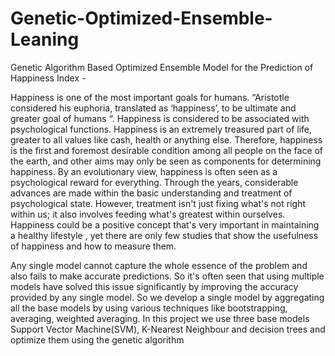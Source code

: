 # Genetic-Optimized-Ensemble-Leaning
Genetic Algorithm Based Optimized Ensemble Model for the Prediction of Happiness Index - 

Happiness is one of the most important goals for humans. “Aristotle considered his euphoria, translated as ‘happiness’, to be ultimate and greater goal of humans “. Happiness is considered to be associated with psychological functions. Happiness is an extremely treasured part of life, greater to all values like cash, health or anything else. Therefore, happiness is the first and foremost desirable condition among all people on the face of the earth, and other aims may only be seen as components for determining happiness. By an evolutionary view, happiness is often seen as a psychological reward for everything. Through the years, considerable advances are made within the basic understanding and treatment of psychological state. However, treatment isn't just fixing what's not right within us; it also involves feeding what's greatest within ourselves. Happiness could be a positive concept that's very important in maintaining a healthy lifestyle , yet there are only few studies that show the usefulness of happiness and how to measure them.

Any single model cannot capture the whole essence of the problem and also fails to make accurate predictions. So it's often seen that using multiple models have solved this issue significantly by improving the accuracy provided by any single model. So we develop a single model by aggregating all the base models by using various techniques like bootstrapping, averaging, weighted averaging. In this project we use three base models Support Vector Machine(SVM), K-Nearest Neighbour and decision trees and optimize them using the genetic algorithm
